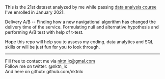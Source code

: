 This is the 21st dataset analyzed by me while passing [data analysis course](https://karpov.courses/) I've enrolled in January 2021.   



Delivery A/B -- Finding how a new navigational algorithm has changed the delivery time of the service. Formulating null and alternative hypothesis and performing A/B test with help of t-test.
 



Hope this repo will help you to assess my coding, data analytics and SQL skills or will be just fun for you to look through.    



--------------------------------------------
Fill free to contact me via nktn.lx@gmal.com  
Follow me on twitter: @nktn_lx  
And here on github: github.com/nktnlx  